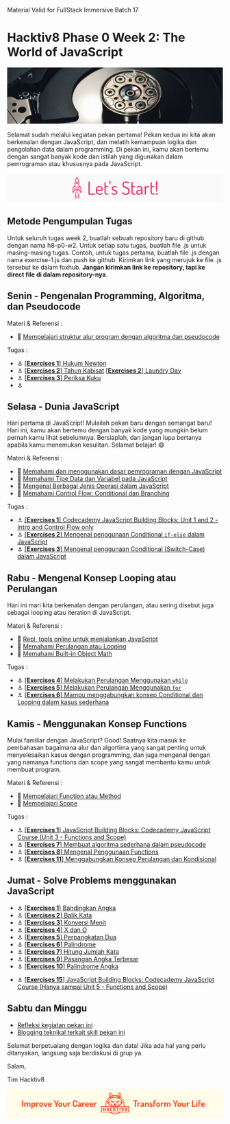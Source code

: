 Material Valid for FullStack Immersive Batch 17

# Hacktiv8 Phase 0 Week 2: The World of JavaScript

![Header](assets/header-w2.jpg)

Selamat sudah melalui kegiatan pekan pertama! Pekan kedua ini kita akan berkenalan dengan JavaScript,
dan melatih kemampuan logika dan pengolahan data dalam programming. Di pekan ini, kamu akan bertemu dengan sangat banyak kode dan istilah yang digunakan dalam pemrograman atau khususnya pada JavaScript.

![Let's start!](assets/start.png)

## Metode Pengumpulan Tugas

Untuk seluruh tugas week 2, buatlah sebuah repository baru di github dengan nama h8-p0-w2. Untuk setiap satu tugas, buatlah file .js untuk masing-masing tugas. Contoh, untuk tugas pertama, buatlah file .js dengan nama exercise-1.js dan push ke github. Kirimkan link yang merujuk ke file .js tersebut ke dalam foxhub. **Jangan kirimkan link ke repository, tapi ke direct file di dalam repository-nya**.

## Senin - Pengenalan Programming, Algoritma, dan Pseudocode

Materi & Referensi :
- :notebook_with_decorative_cover:
[Mempelajari struktur alur program dengan algoritma dan pseudocode](modules/algorithm-pseudocode.md)

Tugas :

- :anchor:
[[**Exercises 1**] Hukum Newton](modules/challenge-algoritma-hukum-newton.md)
- :anchor:
[[**Exercises 2**] Tahun Kabisat](modules/challenge-algoritma-tahun-kabisat.md)
[[**Exercises 2**] Laundry Day](modules/challenge-algoritma-laundry-day.md)
- :anchor:
[[**Exercises 3**] Periksa Kuku](modules/challenge-algoritma-periksa-kuku.md)
- :anchor:

## Selasa - Dunia JavaScript
Hari pertama di JavaScript! Mulailah pekan baru dengan semangat baru! Hari ini, kamu akan bertemu dengan banyak kode yang mungkin belum pernah kamu lihat sebelumnya. Bersiaplah, dan jangan lupa bertanya apabila kamu menemukan kesulitan. Selamat belajar! :smile:


Materi & Referensi :

- :notebook_with_decorative_cover:
[Memahami dan menggunakan dasar pemrograman dengan JavaScript](modules/js-first-time.md)
- :notebook_with_decorative_cover:
[Memahami Tipe Data dan Variabel pada JavaScript](modules/js-first-time.md#data-type)
- :notebook_with_decorative_cover:
[Mengenal Berbagai Jenis Operasi dalam JavaScript](modules/js-first-time.md#operator)
- :notebook_with_decorative_cover:
[Memahami Control Flow: Conditional dan Branching](modules/js-first-time.md#conditional)

Tugas :

- :anchor:
[[**Exercises 1**] Codecademy JavaScript Building Blocks: Unit 1 and 2 - Intro and Control Flow only](https://www.codecademy.com/learn/learn-javascript)
- :anchor:
[[**Exercises 2**] Mengenal penggunaan Conditional `if-else` dalam JavaScript](modules/anchor-menggunakan-if-else.md)
- :anchor:
[[**Exercises 3**] Mengenal penggunaan Conditional (Switch-Case) dalam JavaScript](modules/anchor-switch-case.md)

## Rabu - Mengenal Konsep Looping atau Perulangan

Hari ini mari kita berkenalan dengan perulangan, atau sering disebut juga sebagai looping atau iteration di JavaScript.

Materi & Referensi :
- :wrench:
[Repl, tools online untuk menjalankan JavaScript](https://repl.it/languages/javascript)
- :notebook_with_decorative_cover:
[Memahami Perulangan atau Looping](modules/js-first-time.md#loopiteration)
- :notebook_with_decorative_cover:
[Memahami Built-in Object Math](modules/math-object-js.md)

Tugas :

- :anchor: [[**Exercises 4**] Melakukan Perulangan Menggunakan `while`](modules/anchor-belajar-while.md)
- :anchor:
[[**Exercises 5**] Melakukan Perulangan Menggunakan `for`](modules/anchor-belajar-for.md)
- :anchor:
[[**Exercises 6**] Mampu menggabungkan konsep Conditional dan Looping dalam kasus sederhana](modules/ganjil-genap-dll.md)

## Kamis - Menggunakan Konsep Functions

Mulai familiar dengan JavaScript? Good! Saatnya kita masuk ke pembahasan bagaimana alur dan algortima yang sangat penting untuk menyelesaikan kasus dengan programming, dan juga mengenal dengan yang namanya functions dan scope yang sangat membantu kamu untuk membuat program.

Materi & Referensi :
- :notebook_with_decorative_cover:
[Mempelajari Function atau Method](modules/js-first-time.md#functionmethod)
- :notebook_with_decorative_cover:
[Mempelajari Scope](modules/js-scope.md)

Tugas :

- :anchor:
[[**Exercises 1**] JavaScript Building Blocks: Codecademy JavaScript Course (Unit 3 - Functions and Scope)](https://www.codecademy.com/learn/learn-javascript)
- :anchor:
[[**Exercises 7**] Membuat algoritma sederhana dalam pseudocode](modules/anchor-case-to-pseudocode.md)
- :anchor:
[[**Exercises 8**] Mengenal Penggunaan Functions](modules/anchor-basic-function.md)
- :anchor: [[**Exercises 11**] Menggabungkan Konsep Perulangan dan Kondisional](modules/rocket-loop-conditional.md)

<!-- ## Kamis - Solve Problems menggunakan Pseudocode

- :anchor: [[**Exercises 9**] Mengubah Pseudocode menjadi kode JavaScript](modules/anchor-pseudocode.md)
- :anchor: [[**Exercises 10**] Mengubah Pseudocode menjadi kode JavaScript (Part 2)](modules/anchor-pseudocode2.md) -->

## Jumat - Solve Problems menggunakan JavaScript

- :anchor:
[[**Exercises 1**] Bandingkan Angka](/modules/challenge-bandingkan-angka.md)
- :anchor:
[[**Exercises 2**] Balik Kata](/modules/challenge-balik-kata.md)
- :anchor:
[[**Exercises 3**] Konversi Menit](/modules/challenge-konversi-menit.md)
- :anchor:
[[**Exercises 4**] X dan O](/modules/challenge-x-dan-o.md)
- :anchor:
[[**Exercises 5**] Perpangkatan Dua](/modules/challenge-perpangkatan-dua.md)
- :anchor:
[[**Exercises 6**] Palindrome](/modules/challenge-palindrome.md)
- :anchor:
[[**Exercises 7**] Hitung Jumlah Kata](/modules/challenge-hitung-jumlah-kata.md)
- :anchor:
[[**Exercises 9**] Pasangan Angka Terbesar](/modules/challenge-pasangan-terbesar.md)
- :anchor:
[[**Exercises 10**] Palindrome Angka](/modules/challenge-palindrome-angka.md)

<!-- ## Kamis - mengenal Array dan Memperdalam String
Sebelumnya, kita telah belajar berbagai macam tipe data yang kita tampung di variabel JavaScript dan kita bermain operasi dengannya, menggunakan conditional, bahkan hingga looping. Sekarang, saatnya kita berkenalan dengan Array, tipe data yang sangat berguna untukmu dalam membuat penampungan data yang terstruktur.

Materi & Referensi :

- :notebook_with_decorative_cover: [Mempelajari tipe data Array](modules/js-array.md)
- :notebook_with_decorative_cover:
[Memahami Tipe Data String pada JavaScript](modules/js-string-reference.md)

Tugas : -->

<!-- - :anchor: [[**Exercises 12**] Tantangan Array 1 (Mengakses Nilai dalam Array)](modules/anchor-akses-array.md)
- :anchor: [[**Exercises 13**] Tantangan Array 2 (Melooping menggunakan Array)](modules/anchor-loop-array.md)
- :anchor: [[**Exercises 14**] Tantangan Array 3 (Array Join, Split, Slice, Splice, Sort)](modules/anchor-mixed-array.md) -->

<!-- ## Jumat - Your First JavaScript App!
Tibalah di akhir minggu. Kamu telah mengenal berbagai macam sintaks JavaScript dari hari pertama hingga hari ini. Sekarang saatnya tunjukkan kemampuan yang telah kamu dapatkan dengan membuat sebuah aplikasi sederhana yang akan ditampilkan di console. JSBin tetap menjadi teman terbaikmu hari ini.



- :anchor: [[**Exercises 16**] WEEKLY PROJECT - Simple JavaScript App](modules/js-application.md) -->

- :anchor:
[[**Exercises 15**] JavaScript Building Blocks: Codecademy JavaScript Course (Hanya sampai Unit 5 - Functions and Scope)](https://www.codecademy.com/learn/learn-javascript)

## Sabtu dan Minggu

-  [Refleksi kegiatan pekan ini](modules/reflection.md)
-  [Blogging teknikal terkait skill pekan ini](modules/blog.md)

Selamat berpetualang dengan logika dan data! Jika ada hal yang perlu ditanyakan, langsung saja berdiskusi di grup ya.

Salam,

Tim Hacktiv8

![Hacktiv8 Banner](assets/banner.png)
